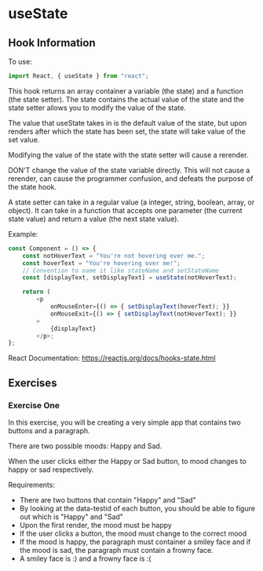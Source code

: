 # useState

## Hook Information
To use:
```javascript
import React, { useState } from "react";
```

This hook returns an array container a variable (the state) and a function (the state setter). The state contains the actual value of the state and the state setter allows you to modify the value of the state.

The value that useState takes in is the default value of the state, but upon renders after which the state has been set, the state will take value of the set value.

Modifying the value of the state with the state setter will cause a rerender.

DON'T change the value of the state variable directly. This will not cause a rerender, can cause the programmer confusion, and defeats the purpose of the state hook.

A state setter can take in a regular value (a integer, string, boolean, array, or object). It can take in a function that accepts one parameter (the current state value) and return a value (the next state value).

Example:
```javascript
const Component = () => {
    const notHoverText = "You're not hovering over me.";
    const hoverText = "You're hovering over me!";
    // Convention to name it like stateName and setStateName
    const [displayText, setDisplayText] = useState(notHoverText);

    return (
        <p
            onMouseEnter={() => { setDisplayText(hoverText); }}
            onMouseExit={() => { setDisplayText(notHoverText); }}
        >
            {displayText}
        </p>;
};
```

React Documentation: https://reactjs.org/docs/hooks-state.html

## Exercises

### Exercise One
In this exercise, you will be creating a very simple app that contains two buttons and a paragraph.

There are two possible moods: Happy and Sad.

When the user clicks either the Happy or Sad button, to mood changes to happy or sad respectively.

Requirements:
- There are two buttons that contain "Happy" and "Sad"
- By looking at the data-testid of each button, you should be able to figure out which is "Happy" and "Sad"
- Upon the first render, the mood must be happy
- If the user clicks a button, the mood must change to the correct mood
- If the mood is happy, the paragraph must container a smiley face and if the mood is sad, the paragraph must contain a frowny face.
- A smiley face is :) and a frowny face is :(